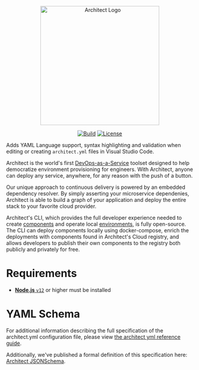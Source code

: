 <p align="center">
  <img width="320" alt="Architect Logo" src="https://cdn.architect.io/logo/horizontal-inverted.png">
</p>

<p align="center">
  <a href="https://marketplace.visualstudio.com/items?itemName=architect.io.architectio"><img src="https://img.shields.io/visual-studio-marketplace/v/architect.io.architectio?style=for-the-badge&label=VS%20Marketplace&logo=visual-studio-code" alt="Build" /></a>
  <a href="https://github.com/architect-team/vs-code-extension/blob/main/LICENSE"><img src="https://img.shields.io/github/license/architect-team/vs-code-extension?style=for-the-badge" alt="License" /></a>
</p>


Adds YAML Language support, syntax highlighting and validation when editing or creating `architect.yml` files in Visual Studio Code.

Architect is the world's first [DevOps-as-a-Service](//architect.io/product) toolset designed to help democratize environment provisioning for engineers. With Architect, anyone can deploy any service, anywhere, for any reason with the push of a button.

Our unique approach to continuous delivery is powered by an embedded dependency resolver. By simply asserting your microservice dependenies, Architect is able to build a graph of your application and deploy the entire stack to your favorite cloud provider.

Architect's CLI, which provides the full developer experience needed to create [components](//docs.architect.io) and operate local [environments](//docs.architect.io/deployments/local-environments), is fully open-source. The CLI can deploy components locally using docker-compose, enrich the deployments with components found in Architect's Cloud registry, and allows developers to publish their own components to the registry both publicly and privately for free.

# Requirements
* [**Node.js** `v12`](//nodejs.org/en/download/) or higher must be installed

# YAML Schema
For additional information describing the full specification of the architect.yml configuration file, please view [the architect yml reference guide](https://docs.architect.io/reference/architect-yml/).

Additionally, we've published a formal definition of this specification here: [Architect JSONSchema](https://raw.githubusercontent.com/architect-team/architect-cli/master/src/dependency-manager/schema/architect.schema.json).
